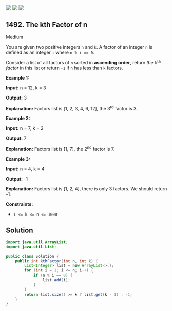 [![](https://img.shields.io/github/stars/javadev/LeetCode-in-Java?label=Stars&style=flat-square)](https://github.com/javadev/LeetCode-in-Java)
[![](https://img.shields.io/github/forks/javadev/LeetCode-in-Java?label=Fork%20me%20on%20GitHub%20&style=flat-square)](https://github.com/javadev/LeetCode-in-Java/fork)
[![](https://img.shields.io/badge/-LeetCode%20in%20Kotlin-blue?style=flat-square)](https://github.com/javadev/LeetCode-in-Kotlin)

## 1492\. The kth Factor of n

Medium

You are given two positive integers `n` and `k`. A factor of an integer `n` is defined as an integer `i` where `n % i == 0`.

Consider a list of all factors of `n` sorted in **ascending order**, return _the_ <code>k<sup>th</sup></code> _factor_ in this list or return `-1` if `n` has less than `k` factors.

**Example 1:**

**Input:** n = 12, k = 3

**Output:** 3

**Explanation:** Factors list is [1, 2, 3, 4, 6, 12], the 3<sup>rd</sup> factor is 3.

**Example 2:**

**Input:** n = 7, k = 2

**Output:** 7

**Explanation:** Factors list is [1, 7], the 2<sup>nd</sup> factor is 7.

**Example 3:**

**Input:** n = 4, k = 4

**Output:** -1

**Explanation:** Factors list is [1, 2, 4], there is only 3 factors. We should return -1.

**Constraints:**

*   `1 <= k <= n <= 1000`

## Solution

```java
import java.util.ArrayList;
import java.util.List;

public class Solution {
    public int kthFactor(int n, int k) {
        List<Integer> list = new ArrayList<>();
        for (int i = 1; i <= n; i++) {
            if (n % i == 0) {
                list.add(i);
            }
        }
        return list.size() >= k ? list.get(k - 1) : -1;
    }
}
```